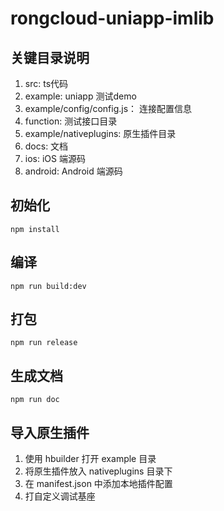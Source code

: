 # rongcloud-uniapp-imlib

## 关键目录说明
1. src: ts代码
2. example: uniapp 测试demo
3. example/config/config.js： 连接配置信息
4. function: 测试接口目录
5. example/nativeplugins: 原生插件目录
6. docs: 文档
7. ios: iOS 端源码
8. android: Android 端源码

## 初始化
```
npm install
```

## 编译
```
npm run build:dev
```

## 打包
```
npm run release
```

## 生成文档
```
npm run doc
```

## 导入原生插件
1. 使用 hbuilder 打开 example 目录
2. 将原生插件放入 nativeplugins 目录下
3. 在 manifest.json 中添加本地插件配置
4. 打自定义调试基座